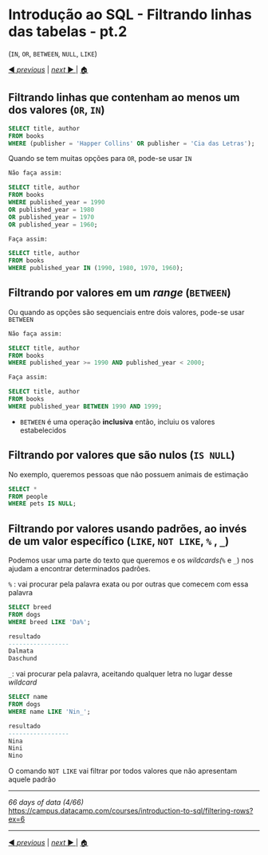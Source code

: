 # Introdução ao SQL - Filtrando linhas das tabelas - pt.2

(`IN`, `OR`, `BETWEEN`, `NULL`, `LIKE`)

[◀ _previous_](https://github.com/fegvilela/til/blob/main/sql/02-filtering-rows-pt1.md) | [ _next_ ▶️ ](https://github.com/fegvilela/til/blob/main/sql/04-aggregate-functions-pt1.md)| [ 🏠 ](https://github.com/fegvilela/til/tree/main/sql)

## Filtrando linhas que contenham ao menos um dos valores (`OR`, `IN`)

```sql
SELECT title, author
FROM books
WHERE (publisher = 'Happer Collins' OR publisher = 'Cia das Letras');
```

Quando se tem muitas opções para `OR`, pode-se usar `IN`

```sql
Não faça assim:

SELECT title, author
FROM books
WHERE published_year = 1990
OR published_year = 1980
OR published_year = 1970
OR published_year = 1960;

Faça assim:

SELECT title, author
FROM books
WHERE published_year IN (1990, 1980, 1970, 1960);
```

## Filtrando por valores em um _range_ (`BETWEEN`)

Ou quando as opções são sequenciais entre dois valores, pode-se usar `BETWEEN`

```sql
Não faça assim:

SELECT title, author
FROM books
WHERE published_year >= 1990 AND published_year < 2000;

Faça assim:

SELECT title, author
FROM books
WHERE published_year BETWEEN 1990 AND 1999;
```

- `BETWEEN` é uma operação **inclusiva** então, incluiu os valores estabelecidos

## Filtrando por valores que são nulos (`IS NULL`)

No exemplo, queremos pessoas que não possuem animais de estimação

```sql
SELECT *
FROM people
WHERE pets IS NULL;
```

## Filtrando por valores usando padrões, ao invés de um valor específico (`LIKE`, `NOT LIKE`, `%` , `_`)

Podemos usar uma parte do texto que queremos e os _wildcards(_`%` e `_`) nos ajudam a encontrar determinados padrões.

`%` : vai procurar pela palavra exata ou por outras que comecem com essa palavra

```sql
SELECT breed
FROM dogs
WHERE breed LIKE 'Da%';

resultado
-----------------
Dalmata
Daschund
```

`_`: vai procurar pela palavra, aceitando qualquer letra no lugar desse _wildcard_

```sql
SELECT name
FROM dogs
WHERE name LIKE 'Nin_';

resultado
-----------------
Nina
Nini
Nino
```

O comando `NOT LIKE` vai filtrar por todos valores que não apresentam aquele padrão

---

_66 days of data (4/66)_ \
https://campus.datacamp.com/courses/introduction-to-sql/filtering-rows?ex=6

---

[◀ _previous_](https://github.com/fegvilela/til/blob/main/sql/02-filtering-rows-pt1.md) | [ _next_ ▶️ ](https://github.com/fegvilela/til/blob/main/sql/04-aggregate-functions-pt1.md)| [ 🏠 ](https://github.com/fegvilela/til/tree/main/sql)
